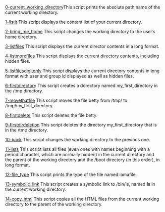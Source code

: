 [0-current_working_directory](./0-current_working_directory)This script prints the absolute path name of the current working directory.

[1-listit](./1-listit) This script displays the content list of your current directory.

[2-bring_me_home](./2-bring_me_home) This script changes the working directory to the user’s home directory.

[3-listfiles](./3-listfiles) This script displays the current director contents in a long format.

[4-listmorefiles](./4-listmorefiles) This script displays the current directory contents, including hidden files.

[5-listfilesdigitonly](./5-listfilesdigitonly) This script displays the current directory contents in long format with user and group id displayed as well as hidden files.

[6-firstdirectory](./6-firstdirectory) This script creates a dorectory named my_first_directory in the /tmp directory.

[7-movethatfile](./7-movethatfile) This script moves the file betty from /tmp/ to /tmp/my_first_directory.

[8-firstdelete](./8-firstdelete) This script deletes the file betty.

[9-firstdirdeletion](./9-firstdirdeletion) This script deletes the directory my_first_directory that is in the /tmp directory.


[10-back](./10-back) This script changes the working directory to the previous one.

[11-lists](./11-lists) This script lists all files (even ones with names beginning with a period character, which are normally hidden) in the current directory and the parent of the working directory and the /boot directory (in this order), in long format.

[12-file_type](./12-file_type) This script prints the type of the file named iamafile. 

[13-symbolic_link](./13-symbolic_link) This script creates a symbolic link  to /bin/ls, named __ls__ in the current working directory.

[14-copy_html](./14-copy_html) This script copies all the HTML files from the current working directory to the parent of the working directory.

